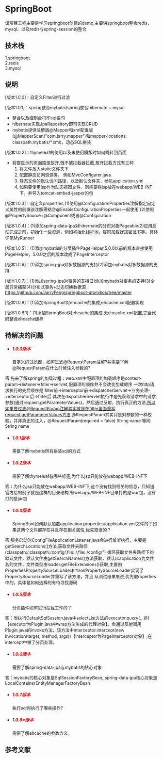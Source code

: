# SpringBoot

该项目工程主要是学习springboot创建的demo,主要讲springboot整合redis、mysql、以及redis与spring-session的整合

## 技术栈

1.springboot  
2.redis  
3.mysql

## 说明

[版本1.0.0]：自定义Filter进行过滤

[版本1.0.1]：spring整合mybatis/spring整合hibernate + mysql
- 整合以及控制台打印sql语句
- hibernate实现JpaRepository即可实现CRUD
- mybatis提供注解版@Mapper和xml配置版(@MapperScan("com.jarry.mapper")和mapper-locations: classpath:mybatis/*.xml)，动态SQL拼装

[版本1.0.2]：thymeleaf的使用以及未使用模版时如何跳转到页面  
- 将要显示的页面路径放开,既不被拦截器拦截,放开拦截方式有三种
    1. 将文件放入static文件夹下
    2. 配置静态访问资源类， 例如MvcConfigurer.java
    3. 静态文件的默认访问路径，以及默认文件夹，参见application.yml
    4. 如果要使用jsp作为动态视图文件，则需要将jsp放在webapp/WEB-INF下，并导入tomcat-embed-jasper的包
      
[版本1.0.3]：自定义properties,(1)使用@ConfigurationProperties注解指定自定义属性的前缀该注解需结合@EnableConfigurationProperties一起使用
(2)使用@PropertySource+@Component或者@Configuration

[版本1.0.4]：(1)添加spring-data-jpa对hibernate的分页对象Pageable(2)应用启动完成之前，初始化一些资源，例如初始化线程池，提前加载好加密证书等。具体详见MyRunner

[版本1.0.5]：(1)添加mybatis的分页插件PageHelper,5.0.0以前的版本直接使用PageHelper，5.0.0之后的版本改成了PageInterceptor

[版本1.0.6]：(1)添加spring-jpa对多数据源的支持(2)添加mybatis对多数据源的支持

[版本1.0.7]：(1)添加spring-jpa对事务的支持(2)添加mybatis对事务的支持(3)全局异常捕获(4)分布式事务+动态切换数据源：https://github.com/JarryFeng/springboot-atomikos/tree/master

[版本1.0.8]：(1)添加SpringBoot对ehcache的集成,ehcache.xml配置实现

[版本1.0.8.1]：(1)添加SpringBoot对ehcache的集成,无ehcache.xml配置,完全代码整合ehcache缓存



## 待解决的问题

- <h5 style="color:red">1.0.0版本</h5>自定义的过滤器，如何过滤@RequestParam注解?并需要了解@RequestParam在什么时候注入参数的?  
答:先来了解spring的加载过程：web.xml中配置项的加载顺序是context-param=>listener=>filter=>servlet,配置项的顺序并不会改变加载顺序
一次http请求执行的先后顺序是  filter前->interceptor前->dispatcherServlet->业务处理->interceptor后->filter后
其次在dispatcherServlet执行中是先获取请求中的请求参数(通过request.getParameterValues)，然后通过反射，执行真正的方法,所以如果要过滤@RequestParam注解其实就是在filter里面重写request.getParameterValues方法
@RequestParam其实只是对参数的一种校验，并非真正的注入，@RequestParam(required = false) String name 等同  String name



- <h5 style="color:red">1.0.1版本</h5>需要了解mybatis所有拼装sql的方式


- <h5 style="color:red">1.0.2版本</h5>需要了解thymeleaf有哪些标签,为什么jsp只能放在webapp/WEB-INF下  
答：为什么jsp只能放在webapp/WEB-INF下,这个没有找到相关的信息，只知道官方给的例子就是这样的目录结构,有webapp/WEB-INF目录打的是war包，没有打的是jar包


- <h5 style="color:red">1.0.3版本</h5>SpringBoot如何默认加载application.properties/application.yml文件的？如果这两个文件都存在并且存在相关属性,优先取谁的？
答:服务启动时ConfigFileApplicationListener.java会进行监听执行，主要是getSearchLocations()方法,获取文件夹路径(classpath:/,classpath:/config/,file:./,file:./config/")
循环获取文件夹路径下的默认文件，默认文件由getSearchNames()方法获取，默认以application为文件名的文件，文件类型由loader.getFileExtensions()获取,主要由PropertiesPropertySourceLoader和YamlPropertySourceLoader实现了PropertySourceLoader并重写了该方法，并且
从测试结果来说,优先取roperties中的，具体是如何选择的有待寻找源码

- <h5 style="color:red">1.0.5版本</h5>分页插件如何进行拦截工作的？
答：当执行DefaultSqlSession.java中selectList方法的executor.query(...)时【executor为Plugin.java中wrap方法生成的代理对象】。会通过反射调用Plugin.java的invoke方法，该方法中interceptor.intercept(new Invocation(target, method, args))【interceptor为PageInterceptor对象】,在intercept中做了分页处理。

- <h5 style="color:red">1.0.6版本</h5>需要了解spring-data-jpa与mybatis的核心对象
答：mybatis的核心对象是SqlSessionFactoryBean, spring-data-jpa核心对象是LocalContainerEntityManagerFactoryBean

- <h5 style="color:red">1.0.7版本</h5>执行sql时执行了哪些操作?

- <h5 style="color:red">1.0.8*版本</h5>需要了解ehcache的参数含义。


## 参考文献

